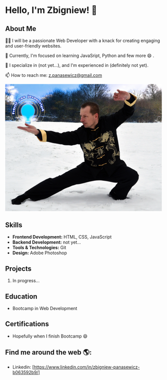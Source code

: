 <!--
**ZbigniewPanasewicz/ZbigniewPanasewicz** is a ✨ _special_ ✨ repository because its `README.md` (this file) appears on your GitHub profile.

Here are some ideas to get you started:

- 🔭 I’m currently working on ...
- 🌱 I’m currently learning ...
- 👯 I’m looking to collaborate on ...
- 🤔 I’m looking for help with ...
- 💬 Ask me about ...
- 📫 How to reach me: ...
- 😄 Pronouns: ...
- ⚡ Fun fact: ...
-->
# Hello, I'm Zbigniew! 👋

## About Me
👨‍💻 I will be a passionate Web Developer with a knack for creating engaging and user-friendly websites.

🌱 Currently, I'm focused on learning JavaSript, Python and few more 😄 .

💼 I specialize in (not yet...), and I'm experienced in (definitely not yet).

📫 How to reach me: z.panasewicz@gmail.com

![profile picure](https://github.com/ZbigniewPanasewicz/ZbigniewPanasewicz/blob/main/zibi-html.jpg)

## Skills
- **Frontend Development:** HTML, CSS, JavaScript
- **Backend Development:** not yet...
- **Tools & Technologies:** Git
- **Design:** Adobe Photoshop

## Projects

1. In progress...

## Education
- Bootcamp in Web Development

## Certifications
- Hopefully when I finish Bootcamp 😄

## Find me around the web 🌎:
- Linkedin: [https://www.linkedin.com/in/zbigniew-panasewicz-b063592b9/]

